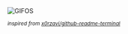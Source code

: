 <div align="justify">
<picture>
    <source media="(prefers-color-scheme: dark)" srcset="https://i.ibb.co/Q76zK6Y1/output-gif.gif">
    <source media="(prefers-color-scheme: light)" srcset="https://i.ibb.co/Q76zK6Y1/output-gif.gif">
    <img alt="GIFOS" src="https://i.ibb.co/Q76zK6Y1/output-gif.gif">
</picture>

<sub><i>inspired from [x0rzavi/github-readme-terminal](https://github.com/x0rzavi/github-readme-terminal)</i></sub>

</div>

<!-- Image deletion URL: https://ibb.co/twbkJbYW/d9085bbccb300c3eae3b446bff70c5f7 -->